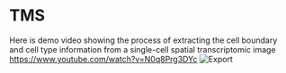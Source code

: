 # TMS


Here is demo video showing the process of extracting the cell boundary and cell type information from a single-cell spatial transcriptomic image
https://www.youtube.com/watch?v=N0q8Prg3DYc
![Export](https://github.com/user-attachments/assets/4fff0a62-1ad3-4273-b1ce-cafbff043b35)
